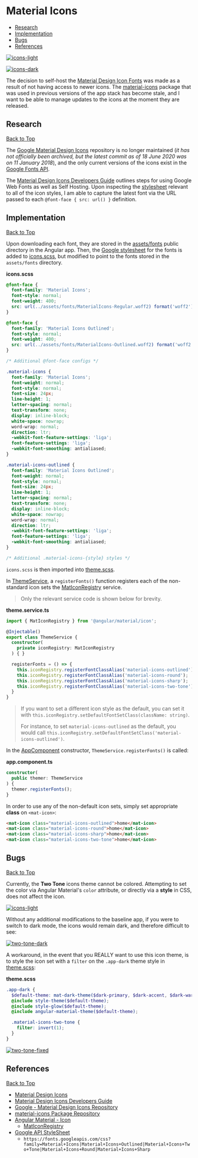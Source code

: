 # Material Icons

* [Research](#research)
* [Implementation](#implementation)
* [Bugs](#bugs)
* [References](#references)

[![icons-light](https://user-images.githubusercontent.com/14102723/85060352-1c289b00-b173-11ea-97e5-f66ee780be7c.png)](https://user-images.githubusercontent.com/14102723/85060352-1c289b00-b173-11ea-97e5-f66ee780be7c.png)

[![icons-dark](https://user-images.githubusercontent.com/14102723/85060450-4417fe80-b173-11ea-8359-68f56412ccb2.png)](https://user-images.githubusercontent.com/14102723/85060450-4417fe80-b173-11ea-8359-68f56412ccb2.png)

The decision to self-host the [Material Design Icon Fonts](https://material.io/resources/icons) was made as a result of not having access to newer icons. The [material-icons]() package that was used in previous versions of the app stack has become stale, and I want to be able to manage updates to the icons at the moment they are released.

## Research
[Back to Top](#material-icons)

The [Google Material Design Icons](https://github.com/google/material-design-icons) repository is no longer maintained (*it has not officially been archived, but the latest commit as of 18 June 2020 was on 11 January 2018*), and the only current versions of the icons exist in the [Google Fonts API](https://fonts.googleapis.com/css?family=Material+Icons|Material+Icons+Outlined|Material+Icons+Two+Tone|Material+Icons+Round|Material+Icons+Sharp).

The [Material Design Icons Developers Guide](https://google.github.io/material-design-icons/) outlines steps for using Google Web Fonts as well as Self Hosting. Upon inspecting the [stylesheet](https://fonts.googleapis.com/css?family=Material+Icons|Material+Icons+Outlined|Material+Icons+Two+Tone|Material+Icons+Round|Material+Icons+Sharp) relevant to all of the icon styles, I am able to capture the latest font via the URL passed to each `@font-face { src: url() }` definition.

## Implementation
[Back to Top](#material-icons)

Upon downloading each font, they are stored in the [assets/fonts](./src/assets/fonts) public directory in the Angular app. Then, the [Google stylesheet](https://fonts.googleapis.com/css?family=Material+Icons|Material+Icons+Outlined|Material+Icons+Two+Tone|Material+Icons+Round|Material+Icons+Sharp) for the fonts is added to [icons.scss](./src/theme/icons.scss), but modified to point to the fonts stored in the `assets/fonts` directory.

**icons.scss**  
```scss
@font-face {
  font-family: 'Material Icons';
  font-style: normal;
  font-weight: 400;
  src: url(../assets/fonts/MaterialIcons-Regular.woff2) format('woff2');
}

@font-face {
  font-family: 'Material Icons Outlined';
  font-style: normal;
  font-weight: 400;
  src: url(../assets/fonts/MaterialIcons-Outlined.woff2) format('woff2');
}

/* Additional @font-face configs */

.material-icons {
  font-family: 'Material Icons';
  font-weight: normal;
  font-style: normal;
  font-size: 24px;
  line-height: 1;
  letter-spacing: normal;
  text-transform: none;
  display: inline-block;
  white-space: nowrap;
  word-wrap: normal;
  direction: ltr;
  -webkit-font-feature-settings: 'liga';
  font-feature-settings: 'liga';
  -webkit-font-smoothing: antialiased;
}

.material-icons-outlined {
  font-family: 'Material Icons Outlined';
  font-weight: normal;
  font-style: normal;
  font-size: 24px;
  line-height: 1;
  letter-spacing: normal;
  text-transform: none;
  display: inline-block;
  white-space: nowrap;
  word-wrap: normal;
  direction: ltr;
  -webkit-font-feature-settings: 'liga';
  font-feature-settings: 'liga';
  -webkit-font-smoothing: antialiased;
}

/* Additional .material-icons-{style} styles */
```

`icons.scss` is then imported into [theme.scss](./src/theme/theme.scss).

In [ThemeService](./src/app/services/theme.service.ts), a `registerFonts()` function registers each of the non-standard icon sets the [MatIconRegistry](https://material.angular.io/components/icon/api#MatIconRegistry) service.

> Only the relevant service code is shown below for brevity.

**theme.service.ts**  
```ts
import { MatIconRegistry } from '@angular/material/icon';

@Injectable()
export class ThemeService {
  constructor(
    private iconRegistry: MatIconRegistry
  ) { }

  registerFonts = () => {
    this.iconRegistry.registerFontClassAlias('material-icons-outlined');
    this.iconRegistry.registerFontClassAlias('material-icons-round');
    this.iconRegistry.registerFontClassAlias('material-icons-sharp');
    this.iconRegistry.registerFontClassAlias('material-icons-two-tone');
  }
}
```

> If you want to set a different icon style as the default, you can set it with `this.iconRegistry.setDefaultFontSetClass(className: string)`.
>
> For instance, to set `material-icons-outlined` as the default, you would call `this.iconRegistry.setDefaultFontSetClass('material-icons-outlined')`.

In the [AppComponent](./src/app/app.component.ts) constructor, `ThemeService.registerFonts()` is called:

**app.component.ts**  
```ts
constructor(
  public themer: ThemeService
) {
  themer.registerFonts();
}
```

In order to use any of the non-default icon sets, simply set appropriate **class** on `<mat-icon>`:

```html
<mat-icon class="material-icons-outlined">home</mat-icon>
<mat-icon class="material-icons-round">home</mat-icon>
<mat-icon class="material-icons-sharp">home</mat-icon>
<mat-icon class="material-icons-two-tone">home</mat-icon>
```

## Bugs
[Back to Top](#material-icons)

Currently, the **Two Tone** icons theme cannot be colored. Attempting to set the color via Angular Material's `color` attribute, or directly via a **style** in CSS, does not affect the icon.

[![icons-light](https://user-images.githubusercontent.com/14102723/85060352-1c289b00-b173-11ea-97e5-f66ee780be7c.png)](https://user-images.githubusercontent.com/14102723/85060352-1c289b00-b173-11ea-97e5-f66ee780be7c.png)

Without any additional modifications to the baseline app, if you were to switch to dark mode, the icons would remain dark, and therefore difficult to see:

[![two-tone-dark](https://user-images.githubusercontent.com/14102723/85062796-1cc33080-b177-11ea-9794-49b294cbf7e2.png)](https://user-images.githubusercontent.com/14102723/85062796-1cc33080-b177-11ea-9794-49b294cbf7e2.png)

A workaround, in the event that you REALLY want to use this icon theme, is to style the icon set with a `filter` on the `.app-dark` theme style in [theme.scss](./src/theme/theme.scss):

**theme.scss**
```scss
.app-dark {
  $default-theme: mat-dark-theme($dark-primary, $dark-accent, $dark-warn);
  @include style-theme($default-theme);
  @include style-glow($default-theme);
  @include angular-material-theme($default-theme);

  .material-icons-two-tone {
    filter: invert(1);
  }
}
```

[![two-tone-fixed](https://user-images.githubusercontent.com/14102723/85063030-83e0e500-b177-11ea-8812-39f80803af5f.png)](https://user-images.githubusercontent.com/14102723/85063030-83e0e500-b177-11ea-8812-39f80803af5f.png)

## References
[Back to Top](#material-icons)

* [Material Design Icons](https://material.io/resources/icons)
* [Material Design Icons Developers Guide](https://google.github.io/material-design-icons/)
* [Google - Material Design Icons Repository](https://github.com/google/material-design-icons)
* [material-icons Package Repository](https://github.com/marella/material-icons)
* [Angular Material - Icon](https://material.angular.io/components/icon/overview)
  * [MatIconRegistry](https://material.angular.io/components/icon/api#MatIconRegistry)
* [Google API StyleSheet](https://fonts.googleapis.com/css?family=Material+Icons|Material+Icons+Outlined|Material+Icons+Two+Tone|Material+Icons+Round|Material+Icons+Sharp)
  * `https://fonts.googleapis.com/css?family=Material+Icons|Material+Icons+Outlined|Material+Icons+Two+Tone|Material+Icons+Round|Material+Icons+Sharp`
